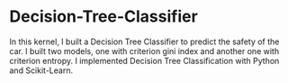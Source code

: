 # Decision-Tree-Classifier

In this kernel, I built a Decision Tree Classifier to predict the safety of the car. I built two models, one with criterion gini index and another one with criterion entropy. I implemented Decision Tree Classification with Python and Scikit-Learn.
